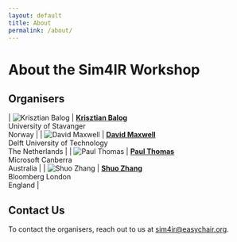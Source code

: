 ```yaml
---
layout: default
title: About
permalink: /about/
---
```


# About the Sim4IR Workshop

## Organisers

| ![Krisztian Balog](/assets/img/krisztian.jpg) | **[Krisztian Balog](https://krisztianbalog.com/about/)**<br />University of Stavanger<br />Norway |
| ![David Maxwell](/assets/img/david.jpg) | **[David Maxwell](https://www.dmax.org.uk)**<br />Delft University of Technology<br />The Netherlands |
| ![Paul Thomas](/assets/img/paul.jpg) | **[Paul Thomas](https://www.microsoft.com/en-us/research/people/pathom/)**<br />Microsoft Canberra<br />Australia |
| ![Shuo Zhang](/assets/img/shuo.jpg) | **[Shuo Zhang](https://imsure318.github.io/)**<br />Bloomberg London<br />England |

## Contact Us

To contact the organisers, reach out to us at [sim4ir@easychair.org](mailto:sim4ir@easychair.org).